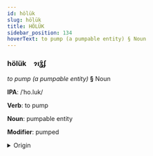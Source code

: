 ```yaml
---
id: hölük
slug: hölük
title: HÖLÜK
sidebar_position: 134
hoverText: to pump (a pumpable entity) § Noun
---
```


### hölük&emsp;<span kind="abugida">ɂıʓ̑ʄ</span>

*to pump (a pumpable entity)* **§** Noun

**IPA**: /ˈho.luk/

**Verb**: to pump

**Noun**: pumpable entity

**Modifier**: pumped

<details>
    <summary>Origin</summary>
    Mongolian хөөрөг xöörög [ˈxoːɾʊk]<br/>
    <em>Mongolic Language Family</em>
</details>